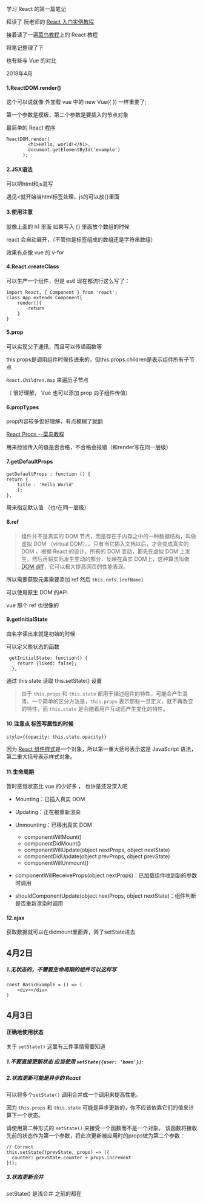 学习 React 的第一篇笔记

拜读了 阮老师的 [React 入门实例教程](http://www.ruanyifeng.com/blog/2015/03/react.html)

接着读了一遍[菜鸟教程](http://www.runoob.com/react/react-tutorial.html)上的 React 教程

将笔记整理了下

也有些与 Vue 的对比

2018年4月

#### 1.ReactDOM.render()

这个可以说就像 外加载 vue 中的 new Vue({ }) 一样重要了;

第一个参数是模板，第二个参数是要插入的节点对象

最简单的 React 程序

```
ReactDOM.render(
        <h1>Hello, world!</h1>,
        document.getElementById('example')
      );
```



#### 2.JSX语法 

可以把html和js混写 

遇见<就开始当html标签处理，js的可以放{}里面



#### 3.使用注意

就像上面的 h1 里面 如果写入 {} 里面放个数组的时候

react 会自动展开，（不管你是标签组成的数组还是字符串数组）

效果有点像 vue 的 v-for



#### 4.React.createClass 

可以生产一个组件，但是 es6 现在都流行这么写了：

```
import React, { Component } from 'react';
class App extends Component{
    render(){
        return
    }
}
```



#### 5.prop

 可以实现父子通讯，而且可以传递函数等

this.props是调用组件时候传进来的，但this.props.children是表示组件所有子节点

`React.Children.map` 来遍历子节点

（ 很好理解， Vue 也可以添加 prop 向子组件传值）



#### 6.propTypes 

prop内容较多但好理解，有点模糊了就翻

[React Props --菜鸟教程](http://www.runoob.com/react/react-props.html)

用来检验传入的值是否合格，不合格会报错（和render写在同一层级）



#### 7.getDefaultProps

```
getDefaultProps : function () {
return {      
	title : 'Hello World'    
	};  
},
```

用来指定默认值 （也r在同一层级）



#### 8.ref

> 组件并不是真实的 DOM 节点，而是存在于内存之中的一种数据结构，叫做虚拟 DOM （virtual DOM）。。只有当它插入文档以后，才会变成真实的 DOM 。根据 React 的设计，所有的 DOM 变动，都先在虚拟 DOM 上发生，然后再将实际发生变动的部分，反映在真实 DOM上，这种算法叫做 [DOM diff](http://calendar.perfplanet.com/2013/diff/)，它可以极大提高网页的性能表现。

所以需要获取元素需要添加 ref  然后 `this.refs.[refName]` 

可以使用原生 DOM 的API

vue 那个 ref 也很像的



#### 9.getInitialState 

由名字读出来就是初始的时候

可以定义些状态的函数

```
 getInitialState: function() {
    return {liked: false};
  },
```

通过 this.state 读取  this.setState() 设置



> 由于 `this.props` 和 `this.state` 都用于描述组件的特性，可能会产生混淆。一个简单的区分方法是，`this.props` 表示那些一旦定义，就不再改变的特性，而 `this.state` 是会随着用户互动而产生变化的特性。



#### 10.注意点 标签写属性的时候

```
style={{opacity: this.state.opacity}}
```

因为 [React 组件样式](https://facebook.github.io/react/tips/inline-styles.html)是一个对象，所以第一重大括号表示这是 JavaScript 语法，第二重大括号表示样式对象。



#### 11.生命周期

暂时感觉状态比 vue 的少好多 ， 也许是还没深入吧



- Mounting：已插入真实 DOM
- Updating：正在被重新渲染
- Unmounting：已移出真实 DOM
  - componentWillMount()
  - componentDidMount()
  - componentWillUpdate(object nextProps, object nextState)
  - componentDidUpdate(object prevProps, object prevState)
  - componentWillUnmount()


- componentWillReceiveProps(object nextProps)：已加载组件收到新的参数时调用
- shouldComponentUpdate(object nextProps, object nextState)：组件判断是否重新渲染时调用

#### 12.ajax

获取数据就可以在didmount里面弄，弄了setState进去



## 4月2日

##### 1.无状态的，不需要生命周期的组件可以这样写

```
const BasicExample = () => (
	<div></div>
)
```



## 4月3日

#### 正确地使用状态

关于 `setState()` 这里有三件事情需要知道

##### 1.不要直接更新状态 应当使用 `setState({user: 'boen'})`:

##### 2.状态更新可能是异步的 React 

   可以将多个`setState()` 调用合并成一个调用来提高性能。

因为 `this.props` 和 `this.state` 可能是异步更新的，你不应该依靠它们的值来计算下一个状态。

请使用第二种形式的 `setState()` 来接受一个函数而不是一个对象。 该函数将接收先前的状态作为第一个参数，将此次更新被应用时的props做为第二个参数：

```
// Correct
this.setState((prevState, props) => ({
  counter: prevState.counter + props.increment
}));

```

##### 3.状态更新合并

setState() 是浅合并 之前的都在